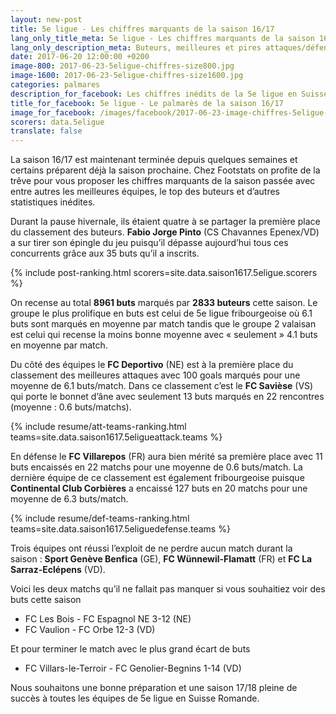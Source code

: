 ```yaml
---
layout: new-post
title: 5e ligue - Les chiffres marquants de la saison 16/17
lang_only_title_meta: 5e ligue - Les chiffres marquants de la saison 16/17
lang_only_description_meta: Buteurs, meilleures et pires attaques/défenses, les matchs spéctaculaires - les chiffres inédits de la 5e ligue en Suisse romande
date: 2017-06-20 12:00:00 +0200
image-800: 2017-06-23-5eligue-chiffres-size800.jpg
image-1600: 2017-06-23-5eligue-chiffres-size1600.jpg
categories: palmares
description_for_facebook: Les chiffres inédits de la 5e ligue en Suisse romande
title_for_facebook: 5e ligue - Le palmarès de la saison 16/17
image_for_facebook: /images/facebook/2017-06-23-image-chiffres-5eligue-facebook.png
scorers: data.5eligue
translate: false
---
```

La saison 16/17 est maintenant terminée depuis quelques semaines et certains préparent déjà la saison prochaine. Chez Footstats on profite de la trêve pour vous proposer les chiffres marquants de la saison passée avec entre autres les meilleures équipes, le top des buteurs et d’autres statistiques inédites.

Durant la pause hivernale, ils étaient quatre à se partager la première place du classement des buteurs. __Fabio Jorge Pinto__ (CS Chavannes Epenex/VD) a sur tirer son épingle du jeu puisqu’il dépasse aujourd’hui tous ces concurrents grâce aux 35 buts qu’il a inscrits.

{% include post-ranking.html scorers=site.data.saison1617.5eligue.scorers %}

On recense au total __8961 buts__ marqués par __2833 buteurs__ cette saison. Le groupe le plus prolifique en buts est celui de 5e ligue fribourgeoise où 6.1 buts sont marqués en moyenne par match tandis que le groupe 2 valaisan est celui qui recense la moins bonne moyenne avec « seulement » 4.1 buts en moyenne par match.

Du côté des équipes le __FC Deportivo__ (NE) est à la première place du classement des meilleures attaques avec 100 goals marqués pour une moyenne de 6.1 buts/match. Dans ce classement c’est le __FC Savièse__ (VS) qui porte le bonnet d’âne avec seulement 13 buts marqués en 22 rencontres (moyenne : 0.6 buts/matchs). 

{% include resume/att-teams-ranking.html teams=site.data.saison1617.5eligueattack.teams %}

En défense le __FC Villarepos__ (FR) aura bien mérité sa première place avec 11 buts encaissés en 22 matchs pour une moyenne de 0.6 buts/match. La dernière équipe de ce classement est également fribourgeoise puisque __Continental Club Corbières__ a encaissé 127 buts en 20 matchs pour une moyenne de 6.3 buts/match.

{% include resume/def-teams-ranking.html teams=site.data.saison1617.5eliguedefense.teams %}

Trois équipes ont réussi l’exploit de ne perdre aucun match durant la saison : __Sport Genève Benfica__ (GE), __FC Wünnewil-Flamatt__ (FR) et __FC La Sarraz-Eclépens__ (VD).

Voici les deux matchs qu’il ne fallait pas manquer si vous souhaitiez voir des buts cette saison

* FC Les Bois - FC Espagnol NE 3-12 (NE)
* FC Vaulion - FC Orbe 12-3 (VD)

Et pour terminer le match avec le plus grand écart de buts

* FC Villars-le-Terroir - FC Genolier-Begnins 1-14 (VD)

Nous souhaitons une bonne préparation et une saison 17/18 pleine de succès à toutes les équipes de 5e ligue en Suisse Romande.
